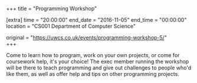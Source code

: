 +++
title = "Programming Workshop"

[extra]
time = "20:00:00"
end_date = "2016-11-05"
end_time = "00:00:00"
location = "CS001 Department of Computer Science"

original = "https://uwcs.co.uk/events/programming-workshop-5/"    
+++

Come to learn how to program, work on your own projects, or come for coursework help, it's your choice\! The exec member running the workshop will be there to teach programming and give out challenges to people who'd like them, as well as offer help and tips on other programming projects.

